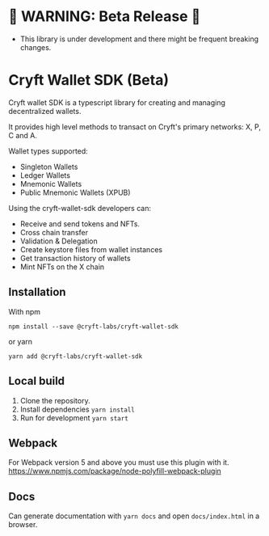 # 🔴 WARNING: Beta Release 🔴

-   This library is under development and there might be frequent breaking changes.

# Cryft Wallet SDK (Beta)

Cryft wallet SDK is a typescript library for creating and managing decentralized wallets.

It provides high level methods to transact on Cryft's primary networks: X, P, C and A.

Wallet types supported:

-   Singleton Wallets
-   Ledger Wallets
-   Mnemonic Wallets
-   Public Mnemonic Wallets (XPUB)

Using the cryft-wallet-sdk developers can:

-   Receive and send tokens and NFTs.
-   Cross chain transfer
-   Validation & Delegation
-   Create keystore files from wallet instances
-   Get transaction history of wallets
-   Mint NFTs on the X chain

## Installation

With npm

`npm install --save @cryft-labs/cryft-wallet-sdk`

or yarn

`yarn add @cryft-labs/cryft-wallet-sdk`

## Local build

1. Clone the repository.
2. Install dependencies `yarn install`
3. Run for development `yarn start`

## Webpack

For Webpack version 5 and above you must use this plugin with it. https://www.npmjs.com/package/node-polyfill-webpack-plugin

## Docs

Can generate documentation with `yarn docs` and open `docs/index.html` in a browser.
